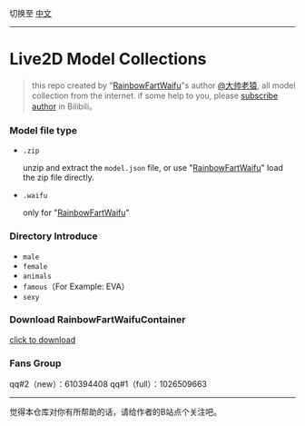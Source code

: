 切换至 [中文](README.md)

---

# Live2D Model Collections

> this repo created by "[RainbowFartWaifu](https://github.com/ezshine/live2d-model-collections/releases)"s author [@大帅老猿](https://space.bilibili.com/422646817), all model collection from the internet. if some help to you, please [subscribe author](https://space.bilibili.com/422646817) in Bilibili。

### Model file type

- `.zip`

  unzip and extract the `model.json` file, or use "[RainbowFartWaifu](https://github.com/ezshine/live2d-model-collections/releases)" load the zip file directly.

- `.waifu`

  only for "[RainbowFartWaifu](https://github.com/ezshine/live2d-model-collections/releases)"

### Directory Introduce

- `male`
- `female`
- `animals`
- `famous`（For Example: EVA）
- `sexy`

### Download RainbowFartWaifuContainer

[click to download](https://github.com/ezshine/live2d-model-collections/releases)

### Fans Group

qq#2（new）：610394408
qq#1（full）：1026509663

---

觉得本仓库对你有所帮助的话，请给作者的B站点个关注吧。